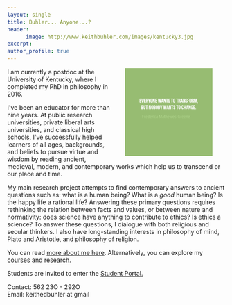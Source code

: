 ```yaml
---
layout: single
title: Buhler... Anyone...?
header: 
      image: http://www.keithbuhler.com/images/kentucky3.jpg
excerpt: 
author_profile: true
---
```


<img src="/images/greene5.jpeg" alt="Transform by changing" hspace="30px" align="right" width="40%"> 

I am currently a postdoc at the University of Kentucky, where I completed my PhD in philosophy in 2016. 

I've been an educator for more than nine years. At public research universities, private liberal arts universities, and classical high schools, I've successfully helped learners of all ages, backgrounds, and beliefs to pursue virtue and wisdom by reading ancient, medieval, modern, and contemporary works which help us to transcend or our place and time.

My main research project attempts to find contemporary answers to ancient questions such as: what is a human being? What is a *good* human being? Is the happy life a rational life? Answering these primary questions requires rethinking the relation between facts and values, or between nature and normativity: does science have anything to contribute to ethics? Is ethics a science? To answer these questions, I dialogue with both religious and secular thinkers. I also have long-standing interests in philosophy of mind, Plato and Aristotle, and philosophy of religion. 

You can read [more about me here](/about). Alternatively, you can explore my [courses](/teaching) and [research.](/research) 

Students are invited to enter the [Student Portal.](/students) 

Contact: 562 23O - 292O  
Email: keithedbuhler at gmail